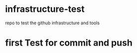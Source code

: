 infrastructure-test
===================

repo to test the github infrastructure and tools


first Test for commit and push
==============================